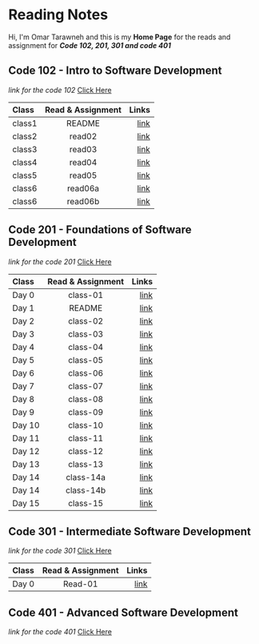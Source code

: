 # Reading Notes

Hi, I'm Omar Tarawneh and this is my **Home Page** for the reads and assignment for _**Code 102, 201, 301 and code 401**_

<!-- ![code](https://wallpapercave.com/wp/wp2936933.jpg) -->

## Code 102 - Intro to Software Development

_link for the code 102_ [Click Here](reading-notes-code102/README.md)

| Class  | Read & Assignment |                                                         Links |
| :----- | :---------------: | ------------------------------------------------------------: |
| class1 |      README       |  [link](https://omar-tarawneh.github.io/reading-notes/reading-notes-code102) |
| class2 |      read02       |  [link](https://omar-tarawneh.github.io/reading-notes/reading-notes-code102/read02) |
| class3 |      read03       |  [link](https://omar-tarawneh.github.io/reading-notes/reading-notes-code102/read03) |
| class4 |      read04       |  [link](https://omar-tarawneh.github.io/reading-notes/reading-notes-code102/read04) |
| class5 |      read05       |  [link](https://omar-tarawneh.github.io/reading-notes/reading-notes-code102/read05) |
| class6 |      read06a      |  [link](https://omar-tarawneh.github.io/reading-notes/reading-notes-code102/read06a) |
| class6 |      read06b      |  [link](https://omar-tarawneh.github.io/reading-notes/reading-notes-code102/read06b) |

## Code 201 - Foundations of Software Development

_link for the code 201_ [Click Here](reading-notes-code201/README.md)

| Class  | Read & Assignment |                                                          Links |
| :----- | :---------------: | -------------------------------------------------------------: |
| Day 0  |     class-01      | [link](https://omar-tarawneh.github.io/reading-notes/reading-notes-code201/class-01) |
| Day 1  |      README       |         [link](https://omar-tarawneh.github.io/reading-notes/reading-notes-code201) |
| Day 2  |     class-02      | [link](https://omar-tarawneh.github.io/reading-notes/reading-notes-code201/class-02) |
| Day 3  |     class-03      | [link](https://omar-tarawneh.github.io/reading-notes/reading-notes-code201/class-03) |
| Day 4  |     class-04      | [link](https://omar-tarawneh.github.io/reading-notes/reading-notes-code201/class-04) |
| Day 5  |     class-05      | [link](https://omar-tarawneh.github.io/reading-notes/reading-notes-code201/class-05) |
| Day 6  |     class-06      | [link](https://omar-tarawneh.github.io/reading-notes/reading-notes-code201/class-06) |
| Day 7  |     class-07      | [link](https://omar-tarawneh.github.io/reading-notes/reading-notes-code201/class-07) |
| Day 8  |     class-08      | [link](https://omar-tarawneh.github.io/reading-notes/reading-notes-code201/class-08) |
| Day 9  |     class-09      | [link](https://omar-tarawneh.github.io/reading-notes/reading-notes-code201/class-09) |
| Day 10 |     class-10      | [link](https://omar-tarawneh.github.io/reading-notes/reading-notes-code201/class-10) |
| Day 11 |     class-11      | [link](https://omar-tarawneh.github.io/reading-notes/reading-notes-code201/class-11) |
| Day 12 |     class-12      | [link](https://omar-tarawneh.github.io/reading-notes/reading-notes-code201/class-12) |
| Day 13 |     class-13      | [link](https://omar-tarawneh.github.io/reading-notes/reading-notes-code201/class-13) |
| Day 14 |     class-14a     |[link](https://omar-tarawneh.github.io/reading-notes/reading-notes-code201/class-14a) |
| Day 14 |     class-14b     |[link](https://omar-tarawneh.github.io/reading-notes/reading-notes-code201/class-14b) |
| Day 15 |     class-15      |         [link](https://omar-tarawneh.github.io/reading-notes/reading-notes-code201) |

## Code 301 - Intermediate Software Development

_link for the code 301_ [Click Here](reading-notes-code301/README.md)


| Class  | Read & Assignment |                                                          Links |
| :----- | :---------------: | -------------------------------------------------------------: |
| Day 0  |     Read-01     | [link](https://omar-tarawneh.github.io/reading-notes/reading-notes-code301/read-01) |

## Code 401 - Advanced Software Development

_link for the code 401_ [Click Here](#)
